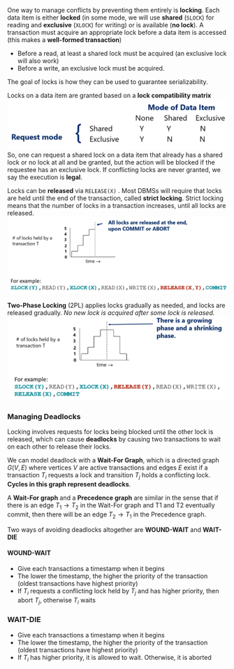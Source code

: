 One way to manage conflicts by preventing them entirely is **locking**.
Each data item is either **locked** (in some mode, we will use **shared** (`SLOCK`) for reading and **exclusive** (`XLOCK`) for writing) or is available (**no lock**).
A transaction must acquire an appropriate lock before a data item is accessed (this makes a **well-formed transaction**)
* Before a read, at least a shared lock must be acquired (an exclusive lock will also work)
* Before a write, an exclusive lock must be acquired.

The goal of locks is how they can be used to guarantee serializability.

Locks on a data item are granted based on a **lock compatibility matrix**
![438f36e2c1cf77e2e6b5f0c2898ea3fb.png](../_resources/438f36e2c1cf77e2e6b5f0c2898ea3fb.png)
So, one can request a shared lock on a data item that already has a shared lock or no lock at all and be granted, but the action will be blocked if the requestee has an exclusive lock.
If conflicting locks are never granted, we say the execution is **legal**.

Locks can be **released** via `RELEASE(X)` . 
Most DBMSs will require that locks are held until the end of the transaction, called **strict locking**. Strict locking means that the number of locks in a transaction increases, until all locks are released.
![21869067b27da6ea5cc4ebba12ab6f2a.png](../_resources/21869067b27da6ea5cc4ebba12ab6f2a.png)

**Two-Phase Locking** (2PL) applies locks gradually as needed, and locks are released gradually. *No new lock is acquired after some lock is released.*
![22740a6191a070e7a988e429707dce0a.png](../_resources/22740a6191a070e7a988e429707dce0a.png)

### Managing Deadlocks
Locking involves requests for locks being blocked until the other lock is released, which can cause **deadlocks** by causing two transactions to wait on each other to release their locks.

We can model deadlock with a **Wait-For Graph**, which is a directed graph $G(V,E)$ where vertices $V$ are active transactions and edges $E$ exist if a transaction $T_i$ requests a lock and transition $T_j$ holds a conflicting lock. **Cycles in this graph represent deadlocks**.

A **Wait-For graph** and a **Precedence graph** are similar in the sense that if there is an edge $T_1 \rightarrow T_2$ in the Wait-For graph and T1 and T2 eventually commit, then there will be an edge $T_2 \rightarrow T_1$ in the Precedence graph.

Two ways of avoiding deadlocks altogether are **WOUND-WAIT** and **WAIT-DIE**

#### WOUND-WAIT
* Give each transactions a timestamp when it begins
* The lower the timestamp, the higher the priority of the transaction (oldest transactions have highest priority)
* If $T_i$ requests a conflicting lock held by $T_j$ and has higher priority, then abort $T_j$, otherwise $T_i$ waits

### WAIT-DIE
* Give each transactions a timestamp when it begins
* The lower the timestamp, the higher the priority of the transaction (oldest transactions have highest priority)
* If $T_i$ has higher priority, it is allowed to wait. Otherwise, it is aborted